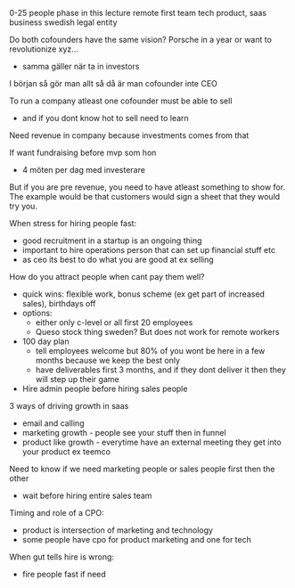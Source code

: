 
0-25 people phase in this lecture
remote first team
tech product, saas business
swedish legal entity


Do both cofounders have the same vision? Porsche in a year or want to revolutionize xyz...
- samma gäller när ta in investors

I början så gör man allt så då är man cofounder inte CEO

To run a company atleast one cofounder must be able to sell
- and if you dont know hot to sell need to learn

Need revenue in company because investments comes from that

If want fundraising before mvp som hon
- 4 möten per dag med investerare

But if you are pre revenue, you need to have atleast something to show for. 
The example would be that customers would sign a sheet that they would try you.


When stress for hiring people fast:
- good recruitment in a startup is an ongoing thing
- important to hire operations person that can set up financial stuff etc
- as ceo its best to do what you are good at ex selling

How do you attract people when cant pay them well?
- quick wins: flexible work, bonus scheme (ex get part of increased sales), birthdays off
- options:
	- either only c-level or all first 20 employees
	- Queso stock thing sweden? But does not work for remote workers
- 100 day plan
	- tell employees welcome but 80% of you wont be here in a few months because we keep the best only
	- have deliverables first 3 months, and if they dont deliver it then they will step up their game
- Hire admin people before hiring sales people

3 ways of driving growth in saas
- email and calling
- marketing growth - people see your stuff then in funnel
- product like growth - everytime have an external meeting they get into your product ex teemco

Need to know if we need marketing people or sales people first then the other
- wait before hiring entire sales team

Timing and role of a CPO:
- product is intersection of marketing and technology
- some people have cpo for product marketing and one for tech

When gut tells hire is wrong:
- fire people fast if need



